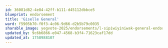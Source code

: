 ```yaml
---
id: 36081d82-4e84-42ff-b111-d45112dbbce5
blueprint: endorsement
title: 'Giselle General'
ward: f5905b70-f0f3-4c06-9d66-d2b5b79c0035
sharable_image: yegvote-2025/endorsements/l-sipiwiyiniwak-general-endorsement.png
updated_by: 9c6b6866-e047-4568-b3f4-71623caf17dd
updated_at: 1758988107
---
```

